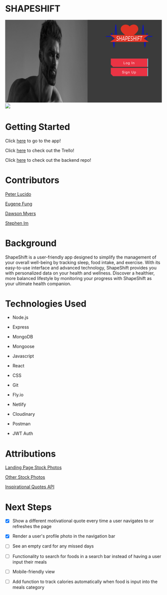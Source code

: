 
  

# SHAPESHIFT

![](src/assets/imgs/landingpage.png)
![](src/assets/imgs/indexpage.png)

# Getting Started

  

Click [here](https://shapeshift-peds.netlify.app/) to go to the app!

Click [here](https://trello.com/b/FlVCz559/shapeshift) to check out the Trello!

Click [here](https://github.com/PeterLucido/SHAPESHIFT-back-end) to check out the backend repo!

# Contributors

[Peter Lucido](https://github.com/PeterLucido)

[Eugene Fung](https://github.com/efung7994)

[Dawson Myers](https://github.com/dawson120)

[Stephen Im](https://github.com/stevim)


# Background
ShapeShift is a user-friendly app designed to simplify the management of your overall well-being by tracking sleep, food intake, and exercise. With its easy-to-use interface and advanced technology, ShapeShift provides you with personalized data on your health and wellness. Discover a healthier, more balanced lifestyle by monitoring your progress with ShapeShift as your ultimate health companion.

  

# Technologies Used

  

- Node.js

- Express

- MongoDB

- Mongoose

- Javascript

- React

- CSS

- Git

- Fly.io

- Netlify

- Cloudinary
- Postman
- JWT Auth

  

# Attributions

[Landing Page Stock Photos](https://www.pexels.com/)

[Other Stock Photos](https://elements.envato.com/)

[Inspirational Quotes API](https://forum.freecodecamp.org/t/free-api-inspirational-quotes-json-with-code-examples/311373)

  

# Next Steps

- [x] Show a different motivational quote every time a user navigates to or refreshes the page
- [x] Render a user's profile photo in the navigation bar

- [ ] See an empty card for any missed days 

- [ ] Functionality to search for foods in a search bar instead of having a user input their meals

- [ ] Mobile-friendly view

- [ ] Add function to track calories automatically when food is input into the meals category